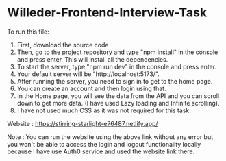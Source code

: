 # Willeder-Frontend-Interview-Task

To run this file:

1. First, download the source code
2. Then, go to the project repository and type "npm install" in the console and press enter. This will install all the dependencies.
3. To start the server, type "npm run dev" in the console and press enter.
4. Your default server will be "http://localhost:5173/".
5. After running the server, you need to sign in to get to the home page.
6. You can create an account and then login using that.
7. In the Home page, you will see the data from the API and you can scroll down to get more data. (I have used Lazy loading and Infinite scrolling).
8. I have not used much CSS as it was not required for this task.

Website : https://stirring-starlight-e76487.netlify.app/

Note : You can run the website using the above link without any error but you won't be able to access the login and logout functionality locally because I have use Auth0 service and used the website link there. 
